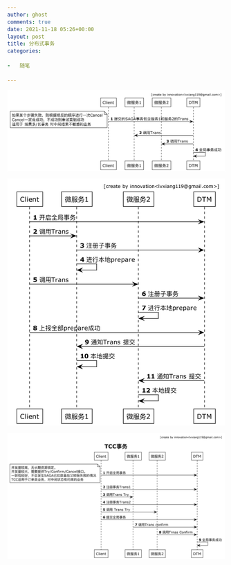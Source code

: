 ```yaml
---
author: ghost
comments: true
date: 2021-11-18 05:26+00:00
layout: post
title: 分布式事务
categories:

-   随笔

---
```



![1](/assets/images/pics/SAGA.png)

![2](/assets/images/pics/XA.png)

![3](/assets/images/pics/TCC.png)


